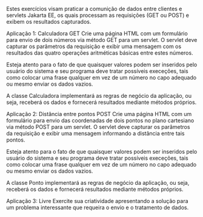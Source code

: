 Estes exercícios visam praticar a comunição de dados entre clientes e servlets Jakarta EE, os quais processam as requisições (GET ou POST) e exibem os resultados capturados.

Aplicação 1: Calculadora GET
Crie uma página HTML com um formulário para envio de dois números via método GET para um servlet. O servlet deve capturar os parâmetros da requisição e exibir uma mensagem com os resultados das quatro operações aritméticas básicas entre estes números.

Esteja atento para o fato de que quaisquer valores podem ser inseridos pelo usuário do sistema e seu programa deve tratar possíveis execeções, tais como colocar uma frase qualquer em vez de um número no capo adequado ou mesmo enviar os dados vazios.

A classe Calculadora implementará as regras de negócio da aplicação, ou seja, receberá os dados e fornecerá resultados mediante métodos próprios.


Aplicação 2: Distância entre pontos POST
Crie uma página HTML com um formulário para envio das coordenadas de dois pontos no plano cartesiano via método POST para um servlet. O servlet deve capturar os parâmetros da requisição e exibir uma mensagem informando a distância entre tais pontos.

Esteja atento para o fato de que quaisquer valores podem ser inseridos pelo usuário do sistema e seu programa deve tratar possíveis execeções, tais como colocar uma frase qualquer em vez de um número no capo adequado ou mesmo enviar os dados vazios.

A classe Ponto implementará as regras de negócio da aplicação, ou seja, receberá os dados e fornecerá resultados mediante métodos próprios.


Aplicação 3: Livre
Exercite sua criatividade apresentando a solução para um problema interessante que requeira o envio e o tratamento de dados.
